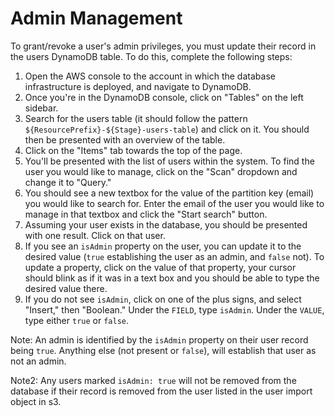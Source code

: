 # Admin Management

To grant/revoke a user's admin privileges, you must update their record in the users DynamoDB table. To do this, complete the following steps:

1. Open the AWS console to the account in which the database infrastructure is deployed, and navigate to DynamoDB.
1. Once you're in the DynamoDB console, click on "Tables" on the left sidebar.
1. Search for the users table (it should follow the pattern `${ResourcePrefix}-${Stage}-users-table`) and click on it. You should then be presented with an overview of the table.
1. Click on the "Items" tab towards the top of the page.
1. You'll be presented with the list of users within the system. To find the user you would like to manage, click on the "Scan" dropdown and change it to "Query."
1. You should see a new textbox for the value of the partition key (email) you would like to search for. Enter the email of the user you would like to manage in that textbox and click the "Start search" button.
1. Assuming your user exists in the database, you should be presented with one result. Click on that user.
1. If you see an `isAdmin` property on the user, you can update it to the desired value (`true` establishing the user as an admin, and `false` not). To update a property, click on the value of that property, your cursor should blink as if it was in a text box and you should be able to type the desired value there.
1. If you do not see `isAdmin`, click on one of the plus signs, and select "Insert," then "Boolean." Under the `FIELD`, type `isAdmin`. Under the `VALUE`, type either `true` or `false`.

Note: An admin is identified by the `isAdmin` property on their user record being `true`. Anything else (not present or `false`), will establish that user as not an admin.

Note2: Any users marked `isAdmin: true` will not be removed from the database if their record is removed from the user listed in the user import object in s3.
